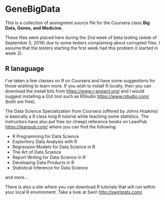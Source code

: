 # GeneBigData

This is a collection of assingment source file for the Coursera class __Big Data, Genes, and Medicine__.

These files were placed here during the 2nd week of beta testing (week of September 5, 2016) due to some testers complaining about corrupted files. I assume that the testers starting the first week had this problem (I started in week 2).

## R lanaguage 

I've taken a few classes on R on Coursera and have some suggestions for those wishing to learn more. If you wish to install R locally, then you can download the install bits from https://www.r-project.org/ and I would suggest installing a GUI tool such as RStudio https://www.rstudio.com/ (both are free).

The Data Science Specialization from Coursera (offered by Johns Hopkins) is basically a 9 class long R tutorial while teaching some statistics. The instructors have also put free (or cheep) reference books on LeanPub https://leanpub.com/ where you can find the following:

* R Programming for Data Science
* Exploritory Data Analysis with R
* Regression Models for Data Science in R
* The Art of Data Science
* Report Writing for Data Science in R
* Developing Data Products in R
* Statistical Inference for Data Science

and more...

There is also a site where you can download R tutorials that will run within your local R environment. Take a look at Swirl http://swirlstats.com/